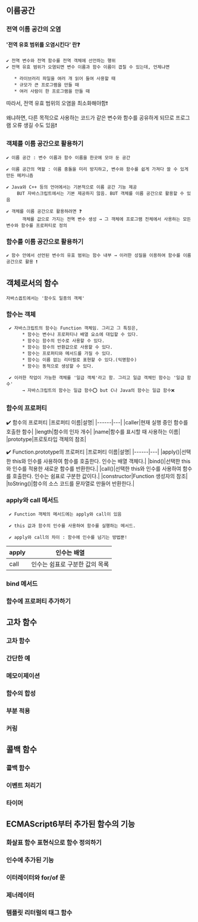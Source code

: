 ## 이름공간
### 전역 이름 공간의 오염
 #### '전역 유효 범위를 오염시킨다' 란❓
    ✔️ 전역 변수와 전역 함수를 전역 객체에 선언하는 행위
    ✔️ 전역 유효 범위가 오염되면 변수 이름과 함수 이름이 겹칠 수 있는데, 언제냐면
    
       * 라이브러리 파일을 여러 개 읽어 들여 사용할 때
       * 규모가 큰 프로그램을 만들 때
       * 여러 사람이 한 프로그램을 만들 때
따라서, 전역 유효 범위의 오염을 최소화해야함❗ 

왜냐하면, 다른 목적으로 사용하는 코드가 같은 변수와 함수를 공유하게 되므로 프로그램 오류 생길 수도 있음❗


### 객체를 이름 공간으로 활용하기
    ✔️ 이름 공간 : 변수 이름과 함수 이름을 한곳에 모아 둔 공간
    
    ✔️ 이름 공간의 역할 : 이름 충돌을 미리 방지하고, 변수와 함수를 쉽게 가져다 쓸 수 있게 만든 메커니즘
    
    ✔️ Java와 C++ 등의 언어에서는 기본적으로 이름 공간 기능 제공
        BUT 자바스크립트에서는 기본 제공하지 않음. BUT 객체를 이름 공간으로 활용할 수 있음 
          
    ✔️ 객체를 이름 공간으로 활용하려면 ❓
          객체를 값으로 가지는 전역 변수 생성 → 그 객체에 프로그램 전체에서 사용하는 모든 변수와 함수를 프로퍼티로 정의
          
          
### 함수를 이름 공간으로 활용하기
    ✔️ 함수 안에서 선언된 변수의 유효 범위는 함수 내부 → 이러한 성질을 이용하여 함수를 이름 공간으로 활용 ❗
    
    
## 객체로서의 함수
    자바스킙트에서는 '함수도 일종의 객체'
    
   ### 함수는 객체
     ✔️ 자바스크립트의 함수는 Function 객체임. 그리고 그 특징은,
          * 함수는 변수나 프로퍼티나 배열 요소에 대입할 수 있다.
          * 함수는 함수의 인수로 사용할 수 있다.
          * 함수는 함수의 반환값으로 사용할 수 있다.
          * 함수는 프로퍼티와 메서드를 가질 수 있다.
          * 함수는 이름 없는 리터럴로 표현할 수 있다.(익명함수)
          * 함수는 동적으로 생성할 수 있다.
          
     ✔️ 이러한 작업이 가능한 객체를 '일급 객체'라고 함. 그리고 일급 객체인 함수는 '일급 함수'
          → 자바스크립트의 함수는 일급 함수⭕ but C나 Java의 함수는 일급 함수❌
   
   ### 함수의 프로퍼티
  ✔️ 함수의 프로퍼티
 |프로퍼티 이름|설명|
|------|---|
|caller|현재 실행 중인 함수를 호출한 함수|
|length|함수의 인자 개수|
|name|함수를 표시할 때 사용하는 이름|
|prototype|프로토타입 객체의 참조|


  ✔️ Function.prototype의 프로퍼티
 |프로퍼티 이름|설명|
|------|---|
|apply()|선택한 this와 인수를 사용하여 함수를 호출한다. 인수는 배열 객체다.|
|bind()|선택한 this와 인수를 적용한 새로운 함수를 반환한다.|
|call()|선택한 this와 인수를 사용하여 함수를 호출한다. 인수는 쉼표로 구분한 값이다.|
|constructor|Function 생성자의 참조|
|toString()|함수의 소스 코드를 문자열로 만들어 반환한다.|


   ### apply와 call 메서드
     ✔️ Function 객체의 메서드에는 apply와 call이 있음
     
     ✔️ this 값과 함수의 인수를 사용하여 함수를 실행하는 메서드.
     
     ✔️ apply와 call의 차이 : 함수에 인수를 넘기는 방법뿐! 
     
 |apply|인수는 배열|
 |------|---|
|call|인수는 쉼표로 구분한 값의 목록|

     
   ### bind 메서드
   ### 함수에 프로퍼티 추가하기
   
## 고차 함수
### 고차 함수
### 간단한 예
### 메모이제이션
### 함수의 합성
### 부분 적용
### 커링


## 콜백 함수
### 콜백 함수
### 이벤트 처리기
### 타이머


## ECMAScript6부터 추가된 함수의 기능
### 화살표 함수 표현식으로 함수 정의하기
### 인수에 추가된 기능
### 이터레이터와 for/of 문
### 제너레이터
### 템플릿 리터럴의 태그 함수
